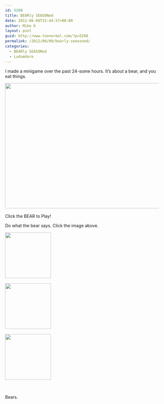 ```yaml
---
id: 5208
title: BEARly SEASONed
date: 2012-06-09T15:44:57+00:00
author: Mike K
layout: post
guid: http://www.toonormal.com/?p=5208
permalink: /2012/06/09/bearly-seasoned/
categories:
  - BEARly SEASONed
  - Ludumdare
---
```

I made a minigame over the past 24-some hours. It&#8217;s about a bear, and you eat things.

<div id="attachment_5209" style="max-width: 650px" class="wp-caption aligncenter">
  <a href="http://sykhronics.com/bearly/"><img src="/wp-content/uploads/2012/06/Shot05-640x411.png" alt="" title="Shot05" width="640" height="411" class="size-large wp-image-5209" srcset="http://blog.toonormal.com/wp-content/uploads/2012/06/Shot05-640x411.png 640w, http://blog.toonormal.com/wp-content/uploads/2012/06/Shot05-450x289.png 450w, http://blog.toonormal.com/wp-content/uploads/2012/06/Shot05.png 805w" sizes="(max-width: 640px) 100vw, 640px" /></a>
  
  <p class="wp-caption-text">
    Click the BEAR to Play!
  </p>
</div>

Do what the bear says. Click the image above.

<div id='gallery-1' class='gallery galleryid-5208 gallery-columns-3 gallery-size-thumbnail'>
  <dl class='gallery-item'>
    <dt class='gallery-icon landscape'>
      <a href='http://blog.toonormal.com/2012/06/09/bearly-seasoned/shot05/'><img width="150" height="150" src="http://blog.toonormal.com/wp-content/uploads/2012/06/Shot05-150x150.png" class="attachment-thumbnail size-thumbnail" alt="" /></a>
    </dt>
  </dl>
  
  <dl class='gallery-item'>
    <dt class='gallery-icon landscape'>
      <a href='http://blog.toonormal.com/2012/06/09/bearly-seasoned/shot04/'><img width="150" height="150" src="http://blog.toonormal.com/wp-content/uploads/2012/06/Shot04-150x150.png" class="attachment-thumbnail size-thumbnail" alt="" /></a>
    </dt>
  </dl>
  
  <dl class='gallery-item'>
    <dt class='gallery-icon landscape'>
      <a href='http://blog.toonormal.com/2012/06/09/bearly-seasoned/shot03/'><img width="150" height="150" src="http://blog.toonormal.com/wp-content/uploads/2012/06/Shot03-150x150.png" class="attachment-thumbnail size-thumbnail" alt="" /></a>
    </dt>
  </dl>
  
  <br style="clear: both" />
</div>

Bears.